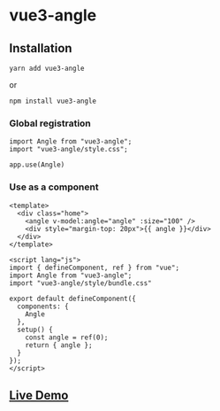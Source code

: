 # vue3-angle

## Installation

```
yarn add vue3-angle
```

or

```
npm install vue3-angle
```

### Global registration

```
import Angle from "vue3-angle";
import "vue3-angle/style.css";

app.use(Angle)
```

### Use as a component

```
<template>
  <div class="home">
    <angle v-model:angle="angle" :size="100" />
    <div style="margin-top: 20px">{{ angle }}</div>
  </div>
</template>

<script lang="js">
import { defineComponent, ref } from "vue";
import Angle from "vue3-angle";
import "vue3-angle/style/bundle.css"

export default defineComponent({
  components: {
    Angle
  },
  setup() {
    const angle = ref(0);
    return { angle };
  }
});
</script>

```

## [Live Demo](https://aesoper101.github.io/vue3-angle/)
